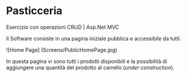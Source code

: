# Pasticceria
Esercizio con operazioni CRUD | Asp.Net MVC


Il Software consiste in una pagina iniziale pubblica e accessibile da tutti.

![Home Page]
(Screens/PublicHomePage.jpg)

In questa pagina vi sono tutti i prodotti disponibili e la possibilità di aggiungere una quantità del prodotto al carrello (*under construction*).
